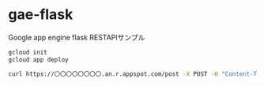 # gae-flask
Google app engine flask RESTAPIサンプル

```bash
gcloud init
gcloud app deploy
```


```bash
curl https://〇〇〇〇〇〇〇〇.an.r.appspot.com/post -X POST -H "Content-Type: application/json" --data '{"key": "value"}'
```